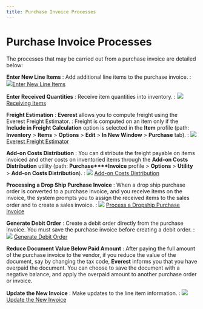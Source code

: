 ```yaml
---
title: Purchase Invoice Processes
---
```


# Purchase Invoice Processes


The processes that may be carried out from a purchase invoice are detailed  below:


**Enter New Line Items**
: Add additional line items to the purchase invoice.
: ![]({{site.pp_baseurl}}/img/lens.gif)[Enter  New Line Items]({{site.pp_baseurl}}/misc/enter_new_line_items_pi_pur.html)


**Enter Received Quantities**
: Receive item quantities into inventory.
: ![]({{site.pp_baseurl}}/img/lens.gif)[Receiving  Items]({{site.pp_baseurl}}/purc-proc/pis/pi-processes/qty-rcvd/receiving_items_on_purchase_invoice_pur.html)


**Freight Estimation**
: **Everest**  allows you to compute freight using the Everest Freight Estimator.
: Freight is computed on an item only if the **Include in Freight Calculation** option  is selected in the **Item** profile  (path: **Inventory** > **Items**  > **Options** > **Edit**  > **In New Window** > **Purchase** tab).
: ![]({{site.pp_baseurl}}/img/lens.gif) [Everest  Freight Estimator]({{site.pp_baseurl}}/purc-proc/doc-profile/doc-options/utils/freight-est/freight_estimator.html)


**Add-on Costs Distribution**
: You can distribute the freight payable on items  invoiced and other costs on inventoried items through the **Add-on 
 Costs Distribution** utility (path: **Purchase****Invoice** profile > **Options**  > **Utility** > **Add-on 
 Costs Distribution**).
: ![]({{site.pp_baseurl}}/img/lens.gif) [Add-on  Costs Distribution]({{site.pp_baseurl}}/purc-proc/doc-profile/doc-options/utils/addon-costs-distr/freight_distribution.html)


**Processing a Drop Ship Purchase Invoice**
: When a drop ship purchase order is converted to  a purchase invoice, and you receive items on the invoice, the system prompts  you to assign the received items to the sales order and to create a sales  invoice.
: ![]({{site.pp_baseurl}}/img/lens.gif) [Process  a Dropship Purchase Invoice]({{site.pp_baseurl}}/purc-proc/pis/pi-processes/process-a-dropship-purchase-invoice/processing_a_dropship_purchase_invoice_pur.html)


**Generate Debit Order**
: Create a debit order directly from the purchase  invoice. You must save the purchase invoice before creating a debit order.
: ![]({{site.pp_baseurl}}/img/lens.gif) [Generate  Debit Order]({{site.pp_baseurl}}/purc-proc/prs/pr-processes/generate-debit-orders/generate_debit_order.html)


**Reduce Document Value Below Paid Amount**
: After paying the full amount of the purchase invoice  to the vendor, if you reduce the value of the document, say by changing  the tax code, **Everest** informs  you that you have overpaid the document. You can choose to save the document  with a negative balance, and apply the overpaid amount to another purchase  order or invoice.


**Update the New Invoice**
: Make updates to the line item information.
: ![]({{site.pp_baseurl}}/img/lens.gif) [Update  the New Invoice]({{site.pp_baseurl}}/misc/update_the_new_purchase_invoice_pur.html)
